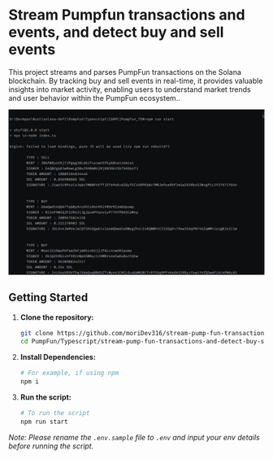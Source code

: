 # Stream Pumpfun transactions and events, and detect buy and sell events

This project streams and parses PumpFun transactions on the Solana blockchain. By tracking buy and sell events in real-time, it provides valuable insights into market activity, enabling users to understand market trends and user behavior within the PumpFun ecosystem..

![screenshot](assets/run-project.jpg?raw=true "Screenshot")

## Getting Started

1. **Clone the repository:**
   ```bash
   git clone https://github.com/moriDev316/stream-pump-fun-transactions-and-detect-buy-sell-events.git
   cd PumpFun/Typescript/stream-pump-fun-transactions-and-detect-buy-sell-events
   ```

2. **Install Dependencies:**

    ```bash
    # For example, if using npm
    npm i
    ```

3. **Run the script:**

    ```bash
    # To run the script
    npm run start
    ```

*Note: Please rename the `.env.sample` file to `.env` and input your env details before running the script.*
